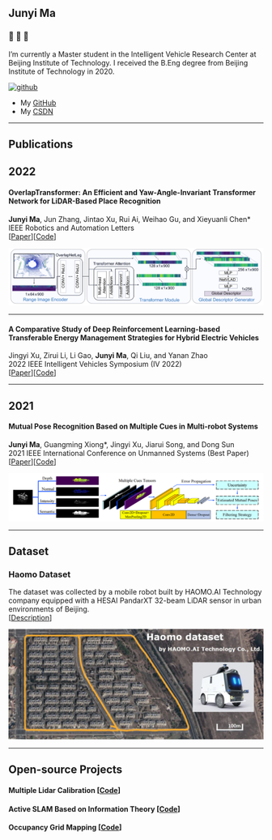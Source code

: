 ## Junyi Ma

###  👋  👋  👋

I’m currently a Master student in the Intelligent Vehicle Research Center at Beijing Institute of Technology. I received the B.Eng degree from Beijing Institute of Technology in 2020.  

[![github](https://img.shields.io/badge/github-snowdreams1006-brightgreen.svg)](https://github.com/BIT-MJY)


* My [GitHub](https://github.com/BIT-MJY/)
* My [CSDN](https://blog.csdn.net/weixin_44684139?type=blog)
  
---

## Publications

## 2022  
#### OverlapTransformer: An Efficient and Yaw-Angle-Invariant Transformer Network for LiDAR-Based Place Recognition   
**Junyi Ma**, Jun Zhang, Jintao Xu, Rui Ai, Weihao Gu, and Xieyuanli Chen*    
IEEE Robotics and Automation Letters  
[[Paper](https://ieeexplore.ieee.org/document/9785497)][[Code](https://github.com/haomo-ai/OverlapTransformer)]    

<img src="./system_overview_ral2022.png">

----

#### A Comparative Study of Deep Reinforcement Learning-based Transferable Energy Management Strategies for Hybrid Electric Vehicles    
Jingyi Xu, Zirui Li, Li Gao, **Junyi Ma**, Qi Liu, and Yanan Zhao  
2022 IEEE Intelligent Vehicles Symposium (IV 2022)  
[[Paper](https://arxiv.org/pdf/2202.11514.pdf)][[Code](https://github.com/BIT-XJY/RL-based-Transferable-EMS)]    


----

## 2021  
#### Mutual Pose Recognition Based on Multiple Cues in Multi-robot Systems
**Junyi Ma**, Guangming Xiong*, Jingyi Xu, Jiarui Song, and Dong Sun  
2021 IEEE International Conference on Unmanned Systems (Best Paper)  
[[Paper](https://ieeexplore.ieee.org/document/9641141)][[Code](https://github.com/BIT-MJY/Mutual-Pose-Recognition-Based-on-Multiple-Cues-in-MRS)]    

![MutualPoseRec](/system_overview_icus2021.png)


---

## Dataset

### Haomo Dataset
The dataset was collected by a mobile robot built by HAOMO.AI Technology company equipped with a HESAI PandarXT 32-beam LiDAR sensor in urban environments of Beijing.   
[[Description](https://github.com/haomo-ai/OverlapTransformer/tree/master/Haomo_Dataset)]  

![haomo](/haomo_dataset.png)


---

## Open-source Projects

####  Multiple Lidar Calibration  [[Code](https://github.com/BIT-MJY/Multiple_Lidar_Calibration)]
####  Active SLAM Based on Information Theory [[Code](https://github.com/BIT-MJY/Active_SLAM_Based_on_Information_Theory)]
####  Occupancy Grid Mapping [[Code](https://github.com/BIT-MJY/occupancy_grid_mapping)]










